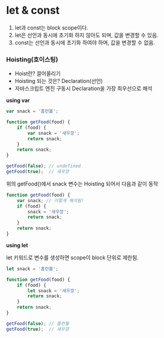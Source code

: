 # let & const

1. let과 const는 block scope이다.
2. let은 선언과 동시에 초기화 하지 않아도 되며, 값을 변경할 수 있음.
3. const는 선언과 동시에 초기화 하여야 하며, 값을 변경할 수 없음.

### Hoisting(호이스팅)

- Hoist란? 끌어올리기
- Hoisting 되는 것은? Declaration(선언)
- 자바스크립트 엔진 구동시 Declaration을 가장 최우선으로 해석

**using var**
``` javascript
var snack = '홈런볼';

function getFood(food) {
    if (food) {
        var snack = '새우깡';
        return snack;
    }
    return snack;
}

getFood(false); // undefined
getFood(true);  // 새우깡
```

위의 getFood()에서 snack 변수는 Hoisting 되어서 다음과 같이 동작

``` javascript
function getFood(food) {
    var snack; // 이렇게 해석됨!
    if (food) {
        snack = '새우깡';
        return snack;
    }
    return snack;
}
```

**using let**

let 키워드로 변수를 생성하면 scope이 block 단위로 제한됨.

``` javascript
let snack = '홈런볼';

function getFood(food) {
    if (food) {
        let snack = '새우깡';
        return snack;
    }
    return snack;
}

getFood(false); // 홈런볼
getFood(true);  // 새우깡
```